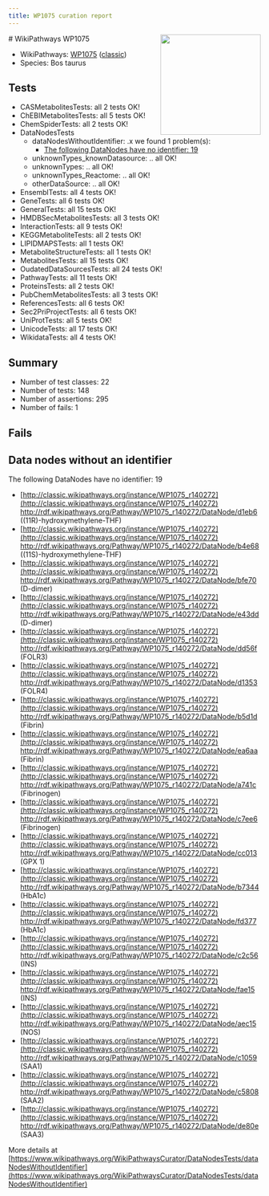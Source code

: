 ```yaml
---
title: WP1075 curation report
---
```


<img style="float: right; width: 200px" src="https://upload.wikimedia.org/wikipedia/commons/thumb/8/83/Wplogo_with_text_500.png/640px-Wplogo_with_text_500.png" />
# WikiPathways WP1075

* WikiPathways: [WP1075](https://wikipathways.org/pathways/WP1075) ([classic](https://classic.wikipathways.org/instance/WP1075))
* Species: Bos taurus
## Tests
* CASMetabolitesTests: all 2 tests OK!
* ChEBIMetabolitesTests: all 5 tests OK!
* ChemSpiderTests: all 2 tests OK!
* DataNodesTests
    * dataNodesWithoutIdentifier: .x we found 1 problem(s):
        * [The following DataNodes have no identifier: 19](#8792c499)
    * unknownTypes_knownDatasource: .. all OK!
    * unknownTypes: .. all OK!
    * unknownTypes_Reactome: .. all OK!
    * otherDataSource: .. all OK!
* EnsemblTests: all 4 tests OK!
* GeneTests: all 6 tests OK!
* GeneralTests: all 15 tests OK!
* HMDBSecMetabolitesTests: all 3 tests OK!
* InteractionTests: all 9 tests OK!
* KEGGMetaboliteTests: all 2 tests OK!
* LIPIDMAPSTests: all 1 tests OK!
* MetaboliteStructureTests: all 1 tests OK!
* MetabolitesTests: all 15 tests OK!
* OudatedDataSourcesTests: all 24 tests OK!
* PathwayTests: all 11 tests OK!
* ProteinsTests: all 2 tests OK!
* PubChemMetabolitesTests: all 3 tests OK!
* ReferencesTests: all 6 tests OK!
* Sec2PriProjectTests: all 6 tests OK!
* UniProtTests: all 5 tests OK!
* UnicodeTests: all 17 tests OK!
* WikidataTests: all 4 tests OK!


## Summary

* Number of test classes: 22
* Number of tests: 148
* Number of assertions: 295
* Number of fails: 1

## Fails

<a name="8792c499" />

## Data nodes without an identifier

The following DataNodes have no identifier: 19

* [http://classic.wikipathways.org/instance/WP1075_r140272](http://classic.wikipathways.org/instance/WP1075_r140272) http://rdf.wikipathways.org/Pathway/WP1075_r140272/DataNode/d1eb6 ((11R)-hydroxymethylene-THF)
* [http://classic.wikipathways.org/instance/WP1075_r140272](http://classic.wikipathways.org/instance/WP1075_r140272) http://rdf.wikipathways.org/Pathway/WP1075_r140272/DataNode/b4e68 ((11S)-hydroxymethylene-THF)
* [http://classic.wikipathways.org/instance/WP1075_r140272](http://classic.wikipathways.org/instance/WP1075_r140272) http://rdf.wikipathways.org/Pathway/WP1075_r140272/DataNode/bfe70 (D-dimer)
* [http://classic.wikipathways.org/instance/WP1075_r140272](http://classic.wikipathways.org/instance/WP1075_r140272) http://rdf.wikipathways.org/Pathway/WP1075_r140272/DataNode/e43dd (D-dimer)
* [http://classic.wikipathways.org/instance/WP1075_r140272](http://classic.wikipathways.org/instance/WP1075_r140272) http://rdf.wikipathways.org/Pathway/WP1075_r140272/DataNode/dd56f (FOLR3)
* [http://classic.wikipathways.org/instance/WP1075_r140272](http://classic.wikipathways.org/instance/WP1075_r140272) http://rdf.wikipathways.org/Pathway/WP1075_r140272/DataNode/d1353 (FOLR4)
* [http://classic.wikipathways.org/instance/WP1075_r140272](http://classic.wikipathways.org/instance/WP1075_r140272) http://rdf.wikipathways.org/Pathway/WP1075_r140272/DataNode/b5d1d (Fibrin)
* [http://classic.wikipathways.org/instance/WP1075_r140272](http://classic.wikipathways.org/instance/WP1075_r140272) http://rdf.wikipathways.org/Pathway/WP1075_r140272/DataNode/ea6aa (Fibrin)
* [http://classic.wikipathways.org/instance/WP1075_r140272](http://classic.wikipathways.org/instance/WP1075_r140272) http://rdf.wikipathways.org/Pathway/WP1075_r140272/DataNode/a741c (Fibrinogen)
* [http://classic.wikipathways.org/instance/WP1075_r140272](http://classic.wikipathways.org/instance/WP1075_r140272) http://rdf.wikipathways.org/Pathway/WP1075_r140272/DataNode/c7ee6 (Fibrinogen)
* [http://classic.wikipathways.org/instance/WP1075_r140272](http://classic.wikipathways.org/instance/WP1075_r140272) http://rdf.wikipathways.org/Pathway/WP1075_r140272/DataNode/cc013 (GPX 1)
* [http://classic.wikipathways.org/instance/WP1075_r140272](http://classic.wikipathways.org/instance/WP1075_r140272) http://rdf.wikipathways.org/Pathway/WP1075_r140272/DataNode/b7344 (HbA1c)
* [http://classic.wikipathways.org/instance/WP1075_r140272](http://classic.wikipathways.org/instance/WP1075_r140272) http://rdf.wikipathways.org/Pathway/WP1075_r140272/DataNode/fd377 (HbA1c)
* [http://classic.wikipathways.org/instance/WP1075_r140272](http://classic.wikipathways.org/instance/WP1075_r140272) http://rdf.wikipathways.org/Pathway/WP1075_r140272/DataNode/c2c56 (INS)
* [http://classic.wikipathways.org/instance/WP1075_r140272](http://classic.wikipathways.org/instance/WP1075_r140272) http://rdf.wikipathways.org/Pathway/WP1075_r140272/DataNode/fae15 (INS)
* [http://classic.wikipathways.org/instance/WP1075_r140272](http://classic.wikipathways.org/instance/WP1075_r140272) http://rdf.wikipathways.org/Pathway/WP1075_r140272/DataNode/aec15 (NOS)
* [http://classic.wikipathways.org/instance/WP1075_r140272](http://classic.wikipathways.org/instance/WP1075_r140272) http://rdf.wikipathways.org/Pathway/WP1075_r140272/DataNode/c1059 (SAA1)
* [http://classic.wikipathways.org/instance/WP1075_r140272](http://classic.wikipathways.org/instance/WP1075_r140272) http://rdf.wikipathways.org/Pathway/WP1075_r140272/DataNode/c5808 (SAA2)
* [http://classic.wikipathways.org/instance/WP1075_r140272](http://classic.wikipathways.org/instance/WP1075_r140272) http://rdf.wikipathways.org/Pathway/WP1075_r140272/DataNode/de80e (SAA3)


More details at [https://www.wikipathways.org/WikiPathwaysCurator/DataNodesTests/dataNodesWithoutIdentifier](https://www.wikipathways.org/WikiPathwaysCurator/DataNodesTests/dataNodesWithoutIdentifier)

